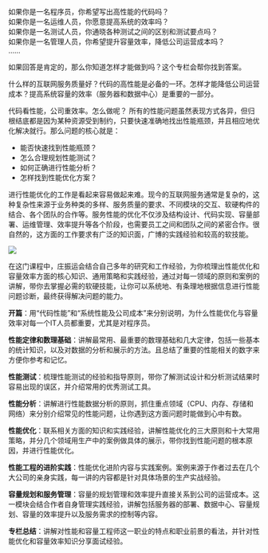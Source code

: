 如果你是一名程序员，你希望写出高性能的代码吗？  
如果你是一名运维人员，你愿意提高系统的效率吗？  
如果你是一名测试人员，你通晓各种测试之间的区别和测试要点吗？  
如果你是一名管理人员，你希望提升容量效率，降低公司运营成本吗？  
……

如果回答是肯定的，那么你知道怎样才能做到吗？这个专栏会帮你找到答案。

什么样的互联网服务质量好？代码的高性能是必备的一环。怎样才能降低公司运营成本？提高系统容量的效率（服务器和数据中心）是重要的一部分。

代码看性能，公司重效率。怎么做呢？ 所有的性能问题虽然表现方式各异，但归根结底都是因为某种资源受到制约，只要快速准确地找出性能瓶颈，并且相应地优化解决就行。那么问题的核心就是：

- 能否快速找到性能瓶颈？
- 怎么合理规划性能测试？
- 如何正确进行性能分析？
- 怎样找到性能优化方案？

进行性能优化的工作是看起来容易做起来难。现今的互联网服务通常是复杂的，这种复杂性来源于业务种类的多样、服务质量的要求、不同模块的交互、软硬构件的结合、各个团队的合作等。服务性能的优化不仅涉及结构设计、代码实现、容量部署、运维管理、效率提升等各个阶段，也需要员工之间和团队之间的紧密合作。很自然的，这方面的工作要求有广泛的知识面，广博的实践经验和较高的软技能。

![](https://static001.geekbang.org/resource/image/57/c6/579b9872d17b084e28a9e0c63613c6c6.jpg)

在这门课程中，庄振运会结合自己多年的研究和工作经验，为你梳理出性能优化和容量效率方面的核心知识、通用策略和实践经验，通过对每一领域的原则和案例的讲解，带你去掌握必需的软硬技能，让你可以系统地、有条理地根据信息进行性能问题诊断，最终获得解决问题的能力。

**开篇**：用“代码性能”和“系统性能及公司成本”来分别说明，为什么性能优化与容量效率对每一个IT人员都重要，尤其是对程序员。

**性能定律和数理基础**：讲解最常用、最重要的数理基础和几大定律，包括一些基本的统计知识，以及对数据的分析和展示的方法。且总结了重要的性能相关的数字来方便你参考和记忆。

**性能测试**：梳理性能测试的经验和指导原则，带你了解测试设计和分析测试结果时容易出现的误区，并介绍常用的优秀测试工具。

**性能分析**：讲解进行性能数据分析的原则，抓住重点领域（CPU、内存、存储和网络）来分别介绍常见的性能问题，让你遇到这方面问题时能做到心中有数。

**性能优化**：联系相关方面的知识和实践经验，讲解性能优化的三大原则和十大常用策略，并分几个领域用生产中的案例做具体的展示，带你找到性能问题的根本原因，并进行性能优化。

**性能工程的进阶实践**：性能优化进阶内容与实践案例。案例来源于作者过去在几个大公司的亲身实践，每一讲的内容都是针对具体场景的生产实战经验。

**容量规划和服务管理**：容量的规划管理和效率提升直接关系到公司的运营成本。这一模块会结合作者自身管理实践经验，讲解包括服务器的部署、数据中心、容量规划、容量的效率提升以及服务需求的控制等内容。

**专栏总结**：讲解对性能和容量工程师这一职业的特点和职业前景的看法，并针对性能优化和容量效率知识分享面试经验。